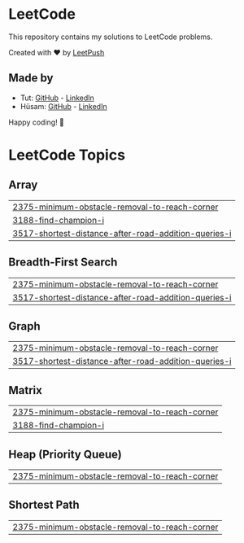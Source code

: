 # LeetCode

This repository contains my solutions to LeetCode problems.

Created with :heart: by [LeetPush](https://github.com/husamahmud/LeetPush)

 ## Made by 
 - Tut: [GitHub](https://github.com/TutTrue) - [LinkedIn](https://www.linkedin.com/in/mahmoud-hamdy-8b6825245/)
 - Hüsam: [GitHub](https://github.com/husamahmud) - [LinkedIn](https://www.linkedin.com/in/husamahmud/)

 Happy coding! 🚀
<!---LeetCode Topics Start-->
# LeetCode Topics
## Array
|  |
| ------- |
| [2375-minimum-obstacle-removal-to-reach-corner](https://github.com/AnupeshVerma/LeetCode_DSA/tree/master/2375-minimum-obstacle-removal-to-reach-corner) |
| [3188-find-champion-i](https://github.com/AnupeshVerma/LeetCode_DSA/tree/master/3188-find-champion-i) |
| [3517-shortest-distance-after-road-addition-queries-i](https://github.com/AnupeshVerma/LeetCode_DSA/tree/master/3517-shortest-distance-after-road-addition-queries-i) |
## Breadth-First Search
|  |
| ------- |
| [2375-minimum-obstacle-removal-to-reach-corner](https://github.com/AnupeshVerma/LeetCode_DSA/tree/master/2375-minimum-obstacle-removal-to-reach-corner) |
| [3517-shortest-distance-after-road-addition-queries-i](https://github.com/AnupeshVerma/LeetCode_DSA/tree/master/3517-shortest-distance-after-road-addition-queries-i) |
## Graph
|  |
| ------- |
| [2375-minimum-obstacle-removal-to-reach-corner](https://github.com/AnupeshVerma/LeetCode_DSA/tree/master/2375-minimum-obstacle-removal-to-reach-corner) |
| [3517-shortest-distance-after-road-addition-queries-i](https://github.com/AnupeshVerma/LeetCode_DSA/tree/master/3517-shortest-distance-after-road-addition-queries-i) |
## Matrix
|  |
| ------- |
| [2375-minimum-obstacle-removal-to-reach-corner](https://github.com/AnupeshVerma/LeetCode_DSA/tree/master/2375-minimum-obstacle-removal-to-reach-corner) |
| [3188-find-champion-i](https://github.com/AnupeshVerma/LeetCode_DSA/tree/master/3188-find-champion-i) |
## Heap (Priority Queue)
|  |
| ------- |
| [2375-minimum-obstacle-removal-to-reach-corner](https://github.com/AnupeshVerma/LeetCode_DSA/tree/master/2375-minimum-obstacle-removal-to-reach-corner) |
## Shortest Path
|  |
| ------- |
| [2375-minimum-obstacle-removal-to-reach-corner](https://github.com/AnupeshVerma/LeetCode_DSA/tree/master/2375-minimum-obstacle-removal-to-reach-corner) |
<!---LeetCode Topics End-->